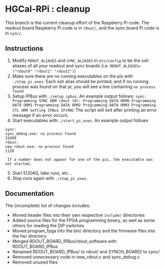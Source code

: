 # HGCal-RPi : cleanup

This branch is the current cleanup effort of the Raspberry Pi code.
The readout board Raspberry Pi code is in `rdout/`, and the sync board Pi code is in `sync/`.

## Instructions
  1. Modify `RDOUT_ALIASES` and `SYNC_ALIASES` in `etc/config` to be the ssh aliases of all your readout and sync boards
     (i.e. `RDOUT_ALIASES=("rdout0" "rdout1" "rdout2")`)
  2. Make sure there are no running executables on the pis with `./stop_pi_exes`.
     Each ssh alias should be printed, and if no running process was found on that pi, you will see a line containing `no process found`
  3. Setup IPBus with `./setup_ipbus`.
     An example output follows:
    ```
    sync:
    Programming SYNC ORM
    rdout (0):
    Programming DATA ORM0
    Programming DATA ORM1
    Programming DATA ORM2
    Programming DATA ORM3
    Programming CTL ORM
    Setting IPBus IP/MAC
    ```
     The script will exit after printing an error message if an error occurs.
  4. Start executables with `./start_pi_exes`.
     An example output follows
```
sync:
sync_debug.exe: no process found
31489
rdout:
new_rdout.exe: no process found
1128
```
     If a number does not appear for one of the pis, the executable was not started.
  5. Start EUDAQ, take runs, etc...
  6. Stop runs again with `./stop_pi_exes`.

## Documentation
The (incomplete) list of changes includes:
  - Moved header files into their own respective `include/` directories
  - Added source files for the FPGA programming binary, as well as some others for reading the DIP switches
  - Moved program\_fpga into the bin/ directory and the firmware files into the fw/ directory
  - Merged RDOUT\_BOARD\_IPBus/rdout\_software with RDOUT\_BOARD\_IPBus
  - Renamed RDOUT\_BOARD\_IPBus/ to rdout/ and SYNCH\_BOARD/ to sync/
  - Removed unnecessary code in new\_rdout.c and sync\_debug.c
  - Removed unused files
